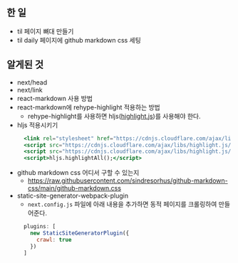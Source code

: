 ## 한 일

- til 페이지 뼈대 만들기
- til daily 페이지에 github markdown css 세팅

## 알게된 것

- next/head
- next/link
- react-markdown 사용 방법
- react-markdown에 rehype-highlight 적용하는 방법
  - rehype-highlight를 사용하면 hljs([highlight.js](https://highlightjs.org/))를 사용해야 한다.
- hljs 적용시키기
  ```jsx
    <link rel="stylesheet" href="https://cdnjs.cloudflare.com/ajax/libs/highlight.js/10.7.2/styles/default.min.css" />
    <script src="https://cdnjs.cloudflare.com/ajax/libs/highlight.js/10.7.2/highlight.min.js" />
    <script src="https://cdnjs.cloudflare.com/ajax/libs/highlight.js/10.7.2/languages/go.min.js" />
    <script>hljs.highlightAll();</script>
  ```
- github markdown css 어디서 구할 수 있는지
  - https://raw.githubusercontent.com/sindresorhus/github-markdown-css/main/github-markdown.css
- static-site-generator-webpack-plugin
  - `next.config.js` 파일에 아래 내용을 추가하면 동적 페이지를 크롤링하여 만들어준다.
  ```js
    plugins: [
      new StaticSiteGeneratorPlugin({
        crawl: true
      })
    ]
  ```
